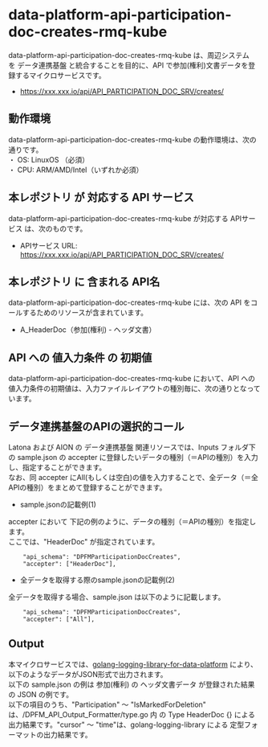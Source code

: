 # data-platform-api-participation-doc-creates-rmq-kube
data-platform-api-participation-doc-creates-rmq-kube は、周辺システム　を データ連携基盤 と統合することを目的に、API で参加(権利)文書データを登録するマイクロサービスです。

* https://xxx.xxx.io/api/API_PARTICIPATION_DOC_SRV/creates/

## 動作環境
data-platform-api-participation-doc-creates-rmq-kube の動作環境は、次の通りです。  
・ OS: LinuxOS （必須）  
・ CPU: ARM/AMD/Intel（いずれか必須）  

## 本レポジトリ が 対応する API サービス
data-platform-api-participation-doc-creates-rmq-kube が対応する APIサービス は、次のものです。

* APIサービス URL: https://xxx.xxx.io/api/API_PARTICIPATION_DOC_SRV/creates/

## 本レポジトリ に 含まれる API名
data-platform-api-participation-doc-creates-rmq-kube には、次の API をコールするためのリソースが含まれています。  

* A_HeaderDoc（参加(権利) - ヘッダ文書）

## API への 値入力条件 の 初期値
data-platform-api-participation-doc-creates-rmq-kube において、API への値入力条件の初期値は、入力ファイルレイアウトの種別毎に、次の通りとなっています。  

## データ連携基盤のAPIの選択的コール
Latona および AION の データ連携基盤 関連リソースでは、Inputs フォルダ下の sample.json の accepter に登録したいデータの種別（＝APIの種別）を入力し、指定することができます。  
なお、同 accepter にAll(もしくは空白)の値を入力することで、全データ（＝全APIの種別）をまとめて登録することができます。  

* sample.jsonの記載例(1)  

accepter において 下記の例のように、データの種別（＝APIの種別）を指定します。  
ここでは、"HeaderDoc" が指定されています。    
  
```
	"api_schema": "DPFMParticipationDocCreates",
	"accepter": ["HeaderDoc"],
```
  
* 全データを取得する際のsample.jsonの記載例(2)  

全データを取得する場合、sample.json は以下のように記載します。  

```
	"api_schema": "DPFMParticipationDocCreates",
	"accepter": ["All"],
```

## Output  
本マイクロサービスでは、[golang-logging-library-for-data-platform](https://github.com/latonaio/golang-logging-library-for-data-platform) により、以下のようなデータがJSON形式で出力されます。  
以下の sample.json の例は 参加(権利) の ヘッダ文書データ が登録された結果の JSON の例です。  
以下の項目のうち、"Participation" ～ "IsMarkedForDeletion" は、/DPFM_API_Output_Formatter/type.go 内 の Type HeaderDoc {} による出力結果です。"cursor" ～ "time"は、golang-logging-library による 定型フォーマットの出力結果です。  

```
```
